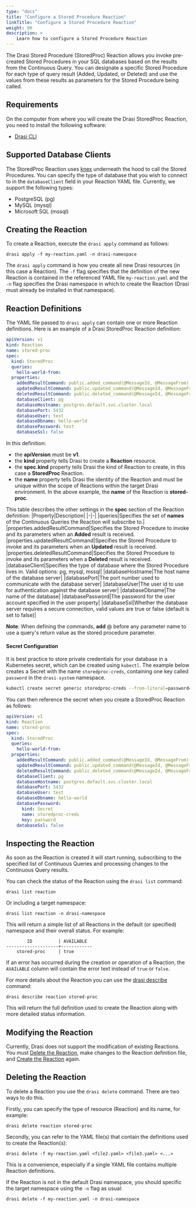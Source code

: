 ```yaml
---
type: "docs"
title: "Configure a Stored Procedure Reaction"
linkTitle: "Configure a Stored Procedure Reaction"
weight: 90
description: >
    Learn how to configure a Stored Procedure Reaction
---
```


The Drasi Stored Procedure (StoredProc) Reaction allows you invoke pre-created Stored Procedures in your SQL databases based on the results from the Continuous Query. You can designate a specific Stored Procedure for each type of query result (Added, Updated, or Deleted) and use the values from these results as parameters for the Stored Procedure being called.



## Requirements
On the computer from where you will create the Drasi StoredProc Reaction, you need to install the following software:
- [Drasi CLI](/reference/command-line-interface/) 

## Supported Database Clients
The StoredProc Reaction uses [knex](https://knexjs.org/) underneath the hood to call the Stored Procedures. You can specify the type of database that you wish to connect to in the `databaseClient` field in your Reaction YAML file. Currently, we support the following types:
- PostgreSQL (pg)
- MySQL (mysql)
- Microsoft SQL (mssql)


## Creating the Reaction
To create a Reaction, execute the `drasi apply` command as follows:

```text
drasi apply -f my-reaction.yaml -n drasi-namespace
```

The `drasi apply` command is how you create all new Drasi resources (in this case a Reaction). The `-f` flag specifies that the definition of the new Reaction is contained in the referenced YAML file `my-reaction.yaml` and the `-n` flag specifies the Drasi namespace in which to create the Reaction (Drasi must already be installed in that namespace).


## Reaction Definitions
The YAML file passed to `drasi apply` can contain one or more Reaction definitions. Here is an example of a Drasi StoredProc Reaction definition:

```yaml {#stored-proc}
apiVersion: v1
kind: Reaction
name: stored-proc
spec:
  kind: StoredProc
  queries:
    hello-world-from:
  properties:
    addedResultCommand: public.added_command(@MessageId, @MessageFrom)
    updatedResultCommand: public.updated_command(@MessageId, @MessageFrom)
    deletedResultCommand: public.deleted_command(@MessageId, @MessageFrom)
    databaseClient: pg
    databaseHostname: postgres.default.svc.cluster.local
    databasePort: 5432
    databaseUser: test
    databaseDbname: hello-world
    databasePassword: test 
    databaseSsl: false
```

In this definition: 
- the **apiVersion** must be **v1**.
- the **kind** property tells Drasi to create a **Reaction** resource.
- the **spec.kind** property tells Drasi the kind of Reaction to create, in this case a **StoredProc** Reaction. 
- the **name** property tells Drasi the identity of the Reaction and must be unique within the scope of Reactions within the target Drasi environment. In the above example, the **name** of the Reaction is **stored-proc**.

This table describes the other settings in the **spec** section of the Reaction definition:
|Property|Description|
|-|-|
|queries|Specifies the set of **names** of the Continuous Queries the Reaction will subscribe to.|
|properties.addedResultCommand|Specifies the Stored Procedure to invoke and its parameters when an **Added** result is received.
|properties.updatedResultCommand|Specifies the Stored Procedure to invoke and its parameters when an **Updated** result is received.
|properties.deletedResultCommand|Specifies the Stored Procedure to invoke and its parameters when a **Deleted** result is received.
|databaseClient|Specifies the type of database where the Stored Procedure lives in. Valid options: pg, mysql, mssql|
|databaseHostname|The host name of the database server|
|databasePort|The port number used to communicate with the database server|
|databaseUser|The user id to use for authentication against the database server|
|databaseDbname|The name of the database|
|databasePassword|The password for the user account specified in the user property|
|databaseSsl|Whether the database server requires a secure connection, valid values are true or false (default is set to false)|

**Note**: When defining the commands, **add** @ before any parameter name to use a query's return value as the stored procedure parameter.

#### Secret Configuration
It is best practice to store private credentials for your database in a Kubernetes secret, which can be created using `kubectl`. The example below creates a Secret with the name `storedproc-creds`, containing one key called `password` in the `drasi-system` namespace.

```bash
kubectl create secret generic storedproc-creds --from-literal=password=<db-password> -n drasi-system
```

You can then reference the secret when you create a StoredProc Reaction as follows:
```yaml {#stored-proc-with-secret}
apiVersion: v1
kind: Reaction
name: stored-proc
spec:
  kind: StoredProc
  queries:
    hello-world-from:
  properties:
    addedResultCommand: public.added_command(@MessageId, @MessageFrom)
    updatedResultCommand: public.updated_command(@MessageId, @MessageFrom)
    deletedResultCommand: public.deleted_command(@MessageId, @MessageFrom)
    databaseClient: pg
    databaseHostname: postgres.default.svc.cluster.local
    databasePort: 5432
    databaseUser: test
    databaseDbname: hello-world
    databasePassword: 
      kind: Secret
      name: storedproc-creds
      key: password
    databaseSsl: false
```


## Inspecting the Reaction
As soon as the Reaction is created it will start running, subscribing to the specified list of Continuous Queries and processing changes to the Continuous Query results.

You can check the status of the Reaction using the `drasi list` command:

```text
drasi list reaction
```

Or including a target namespace:

```text
drasi list reaction -n drasi-namespace
```

This will return a simple list of all Reactions in the default (or specified) namespace and their overall status. For example:

```
        ID          | AVAILABLE
--------------------+------------
    stored-proc     | true
```

If an error has occurred during the creation or operation of a Reaction, the `AVAILABLE` column will contain the error text instead of `true` or `false`.

For more details about the Reaction you can use the [drasi describe](/reference/command-line-interface#drasi-describe) command:

```text
drasi describe reaction stored-proc
```

This will return the full definition used to create the Reaction along with more detailed status information.


## Modifying the Reaction
Currently, Drasi does not support the modification of existing Reactions. You must [Delete the Reaction](#deleting-the-reaction), make changes to the Reaction definition file, and [Create the Reaction](#creating-the-reaction) again.

## Deleting the Reaction
To delete a Reaction you use the `drasi delete` command. There are two ways to do this. 

Firstly, you can specify the type of resource (Reaction) and its name, for example:

```text
drasi delete reaction stored-proc
```

Secondly, you can refer to the YAML file(s) that contain the definitions used to create the Reaction(s):

```text
drasi delete -f my-reaction.yaml <file2.yaml> <file3.yaml> <...>
```

This is a convenience, especially if a single YAML file contains multiple Reaction definitions. 

If the Reaction is not in the default Drasi namespace, you should specific the target namespace using the `-n` flag as usual:

```text
drasi delete -f my-reaction.yaml -n drasi-namespace
```